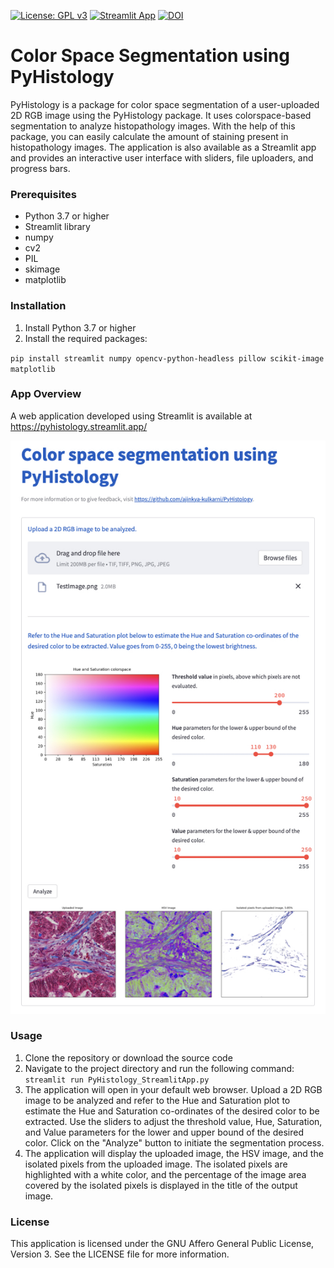 [![License: GPL v3](https://img.shields.io/badge/License-GPLv3-blue.svg)](https://www.gnu.org/licenses/gpl-3.0)
[![Streamlit App](https://static.streamlit.io/badges/streamlit_badge_black_white.svg)](https://pyhistology.streamlit.app/)
[![DOI](https://zenodo.org/badge/571896104.svg)](https://zenodo.org/badge/latestdoi/571896104)

# Color Space Segmentation using PyHistology

PyHistology is a package for color space segmentation of a user-uploaded 2D RGB image using the PyHistology package. It uses colorspace-based segmentation to analyze histopathology images. With the help of this package, you can easily calculate the amount of staining present in histopathology images. The application is also available as a Streamlit app and provides an interactive user interface with sliders, file uploaders, and progress bars.

### Prerequisites

- Python 3.7 or higher
- Streamlit library
- numpy
- cv2
- PIL
- skimage
- matplotlib

### Installation

1. Install Python 3.7 or higher
2. Install the required packages:

`pip install streamlit numpy opencv-python-headless pillow scikit-image matplotlib`

### App Overview

A web application developed using Streamlit is available at https://pyhistology.streamlit.app/

![alt text](https://github.com/ajinkya-kulkarni/PyHistology/blob/main/StreamlitApp.jpg)

### Usage
1. Clone the repository or download the source code
2. Navigate to the project directory and run the following command:
`streamlit run PyHistology_StreamlitApp.py`
3. The application will open in your default web browser. Upload a 2D RGB image to be analyzed and refer to the Hue and Saturation plot to estimate the Hue and Saturation co-ordinates of the desired color to be extracted. Use the sliders to adjust the threshold value, Hue, Saturation, and Value parameters for the lower and upper bound of the desired color. Click on the "Analyze" button to initiate the segmentation process.
4. The application will display the uploaded image, the HSV image, and the isolated pixels from the uploaded image. The isolated pixels are highlighted with a white color, and the percentage of the image area covered by the isolated pixels is displayed in the title of the output image.

### License
This application is licensed under the GNU Affero General Public License, Version 3. See the LICENSE file for more information.
